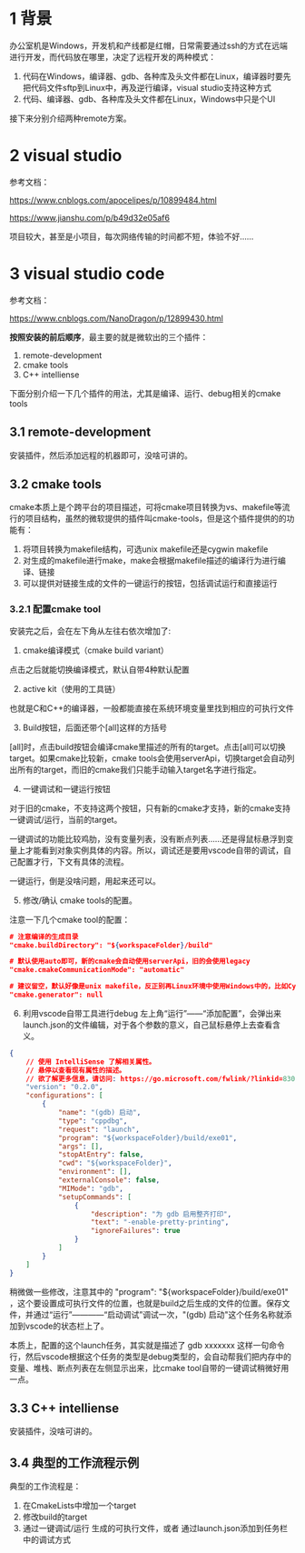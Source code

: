 # 1 背景
办公室机是Windows，开发机和产线都是红帽，日常需要通过ssh的方式在远端进行开发，而代码放在哪里，决定了远程开发的两种模式：
1. 代码在Windows，编译器、gdb、各种库及头文件都在Linux，编译器时要先把代码文件sftp到Linux中，再及逆行编译，visual studio支持这种方式
2. 代码、编译器、gdb、各种库及头文件都在Linux，Windows中只是个UI

接下来分别介绍两种remote方案。

# 2 visual studio

参考文档：

https://www.cnblogs.com/apocelipes/p/10899484.html

https://www.jianshu.com/p/b49d32e05af6


项目较大，甚至是小项目，每次网络传输的时间都不短，体验不好……


# 3 visual studio code

参考文档：

https://www.cnblogs.com/NanoDragon/p/12899430.html

**按照安装的前后顺序**，最主要的就是微软出的三个插件：
1. remote-development
2. cmake tools
3. C++ intelliense

下面分别介绍一下几个插件的用法，尤其是编译、运行、debug相关的cmake tools

## 3.1 remote-development
安装插件，然后添加远程的机器即可，没啥可讲的。

## 3.2 cmake tools
cmake本质上是个跨平台的项目描述，可将cmake项目转换为vs、makefile等流行的项目结构，虽然的微软提供的插件叫cmake-tools，但是这个插件提供的的功能有：
1. 将项目转换为makefile结构，可选unix makefile还是cygwin makefile
2. 对生成的makefile进行make，make会根据makefile描述的编译行为进行编译、链接
3. 可以提供对链接生成的文件的一键运行的按钮，包括调试运行和直接运行

### 3.2.1 配置cmake tool
安装完之后，会在左下角从左往右依次增加了:
1. cmake编译模式（cmake build variant）

点击之后就能切换编译模式，默认自带4种默认配置

2. active kit（使用的工具链）

也就是C和C++的编译器，一般都能直接在系统环境变量里找到相应的可执行文件

3. Build按钮，后面还带个[all]这样的方括号

[all]时，点击build按钮会编译cmake里描述的所有的target。点击[all]可以切换target。如果cmake比较新，cmake tools会使用serverApi，切换target会自动列出所有的target，而旧的cmake我们只能手动输入target名字进行指定。


4. 一键调试和一键运行按钮

对于旧的cmake，不支持这两个按钮，只有新的cmake才支持，新的cmake支持一键调试/运行，当前的target。

一键调试的功能比较鸡肋，没有变量列表，没有断点列表……还是得鼠标悬浮到变量上才能看到对象实例具体的内容。所以，调试还是要用vscode自带的调试，自己配置才行，下文有具体的流程。

一键运行，倒是没啥问题，用起来还可以。

5. 修改/确认 cmake tools的配置。

注意一下几个cmake tool的配置：

```json
# 注意编译的生成目录
"cmake.buildDirectory": "${workspaceFolder}/build"

# 默认使用auto即可，新的cmake会自动使用serverApi，旧的会使用legacy
"cmake.cmakeCommunicationMode": "automatic"

# 建议留空，默认好像是unix makefile，反正别再Linux环境中使用Windows中的，比如Cygwin makefile
"cmake.generator": null
```

6. 利用vscode自带工具进行debug
左上角“运行”——“添加配置”，会弹出来launch.json的文件编辑，对于各个参数的意义，自己鼠标悬停上去查看含义。
```json
{
    // 使用 IntelliSense 了解相关属性。 
    // 悬停以查看现有属性的描述。
    // 欲了解更多信息，请访问: https://go.microsoft.com/fwlink/?linkid=830387
    "version": "0.2.0",
    "configurations": [
        {
            "name": "(gdb) 启动",
            "type": "cppdbg",
            "request": "launch",
            "program": "${workspaceFolder}/build/exe01",
            "args": [],
            "stopAtEntry": false,
            "cwd": "${workspaceFolder}",
            "environment": [],
            "externalConsole": false,
            "MIMode": "gdb",
            "setupCommands": [
                {
                    "description": "为 gdb 启用整齐打印",
                    "text": "-enable-pretty-printing",
                    "ignoreFailures": true
                }
            ]
        }
    ]
}
```
稍微做一些修改，注意其中的 "program": "${workspaceFolder}/build/exe01"  ，这个要设置成可执行文件的位置，也就是build之后生成的文件的位置。保存文件，并通过“运行”————“启动调试”调试一次，"(gdb) 启动"这个任务名称就添加到vscode的状态栏上了。

本质上，配置的这个launch任务，其实就是描述了  gdb xxxxxxx  这样一句命令行，然后vscode根据这个任务的类型是debug类型的，会自动帮我们把内存中的变量、堆栈、断点列表在左侧显示出来，比cmake tool自带的一键调试稍微好用一点。


## 3.3 C++ intelliense
安装插件，没啥可讲的。


## 3.4 典型的工作流程示例


典型的工作流程是：

1. 在CmakeLists中增加一个target
2. 修改build的target
3. 通过一键调试/运行 生成的可执行文件，或者 通过launch.json添加到任务栏中的调试方式
